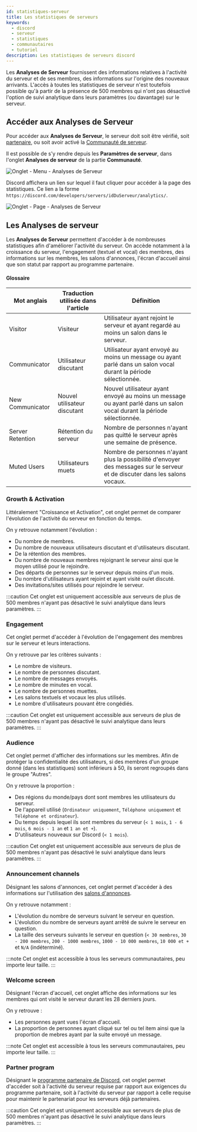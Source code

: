```yaml
---
id: statistiques-serveur
title: Les statistiques de serveurs
keywords:
  - discord
  - serveur
  - statistiques
  - communautaires
  - tutoriel
description: Les statistiques de serveurs discord
---
```


Les **Analyses de Serveur** fournissent des informations relatives à l'activité du serveur et de ses membres, des informations sur l'origine des nouveaux arrivants. L'accès à toutes les statistiques de serveur n'est toutefois possible qu'à partir de la présence de 500 membres qui n'ont pas désactivé l'option de suivi analytique dans leurs paramètres (ou davantage) sur le serveur.

## Accéder aux Analyses de Serveur

Pour accéder aux **Analyses de Serveur**, le serveur doit soit être vérifié, soit [partenaire](https://discord.fr/wiki/programmes-communautaires/partenariat/serveur/), ou soit avoir activé la [Communauté de serveur](https://discord.fr/wiki/programmes-communautaires/outils-communautaires/serveur-communautaire/).

Il est possible de s'y rendre depuis les **Paramètres de serveur**, dans l'onglet **Analyses de serveur** de la partie **Communauté**.

![Onglet - Menu - Analyses de Serveur](https://i.discord.fr/gmI.png)

Discord affichera un lien sur lequel il faut cliquer pour accéder à la page des statistiques. Ce lien a la forme `https://discord.com/developers/servers/idDuServeur/analytics/`.

![Onglet - Page - Analyses de Serveur](https://i.discord.fr/xMy.png)

## Les Analyses de serveur

Les **Analyses de Serveur** permettent d'accéder à de nombreuses statistiques afin d'améliorer l'activité du serveur. On accède notamment à la croissance du serveur, l'engagement (textuel et vocal) des membres, des informations sur les membres, les salons d'annonces, l'écran d'accueil ainsi que son statut par rapport au programme partenaire.

#### Glossaire

| Mot anglais | Traduction utilisée dans l'article | Définition |
| ----------- | ----------- | ----------- |
| Visitor | Visiteur | Utilisateur ayant rejoint le serveur et ayant regardé au moins un salon dans le serveur. |
| Communicator | Utilisateur discutant | Utilisateur ayant envoyé au moins un message ou ayant parlé dans un salon vocal durant la période sélectionnée. |
| New Communicator | Nouvel utilisateur discutant | Nouvel utilisateur ayant envoyé au moins un message ou ayant parlé dans un salon vocal durant la période sélectionnée. |
| Server Retention | Rétention du serveur | Nombre de personnes n'ayant pas quitté le serveur après une semaine de présence. |
| Muted Users | Utilisateurs muets | Nombre de personnes n'ayant plus la possibilité d'envoyer des messages sur le serveur et de discuter dans les salons vocaux. |


### Growth & Activation

Littéralement "Croissance et Activation", cet onglet permet de comparer l'évolution de l'activité du serveur en fonction du temps. 

On y retrouve notamment l'évolution :
 - Du nombre de membres.
 - Du nombre de nouveaux utilisateurs discutant et d'utilisateurs discutant.
 - De la rétention des membres.
 - Du nombre de nouveaux membres rejoignant le serveur ainsi que le moyen utilisé pour le rejoindre.
 - Des départs de personnes sur le serveur depuis moins d'un mois.
 - Du nombre d'utilisateurs ayant rejoint et ayant visité ou/et discuté.
 - Des invitations/sites utilisés pour rejoindre le serveur.

:::caution
Cet onglet est uniquement accessible aux serveurs de plus de 500 membres n'ayant pas désactivé le suivi analytique dans leurs paramètres.
:::

### Engagement

Cet onglet permet d'accéder à l'évolution de l'engagement des membres sur le serveur et leurs interactions.

On y retrouve par les critères suivants :
 - Le nombre de visiteurs.
 - Le nombre de personnes discutant.
 - Le nombre de messages envoyés.
 - Le nombre de minutes en vocal.
 - Le nombre de personnes muettes.
 - Les salons textuels et vocaux les plus utilisés.
 - Le nombre d'utilisateurs pouvant être congédiés.

:::caution
Cet onglet est uniquement accessible aux serveurs de plus de 500 membres n'ayant pas désactivé le suivi analytique dans leurs paramètres.
:::

### Audience

Cet onglet permet d'afficher des informations sur les membres. Afin de protéger la confidentialité des utilisateurs, si des membres d'un groupe donné (dans les statistiques) sont inférieurs à 50, ils seront regroupés dans le groupe "Autres".

On y retrouve la proportion :
 - Des régions du monde/pays dont sont membres les utilisateurs du serveur.
 - De l'appareil utilisé (`Ordinateur uniquement`, `Téléphone uniquement` et `Téléphone et ordinateur`).
 - Du temps depuis lequel ils sont membres du serveur (`< 1 mois`, `1 - 6 mois`, `6 mois - 1 an` et `1 an et +`).
 - D'utilisateurs nouveaux sur Discord (`< 1 mois`).

:::caution
Cet onglet est uniquement accessible aux serveurs de plus de 500 membres n'ayant pas désactivé le suivi analytique dans leurs paramètres.
:::

### Announcement channels

Désignant les salons d'annonces, cet onglet permet d'accéder à des informations sur l'utilisation des [salons d'annonces](https://discord.fr/wiki/interface/salon-textuel/salons-textuels/).

On y retrouve notamment :
 - L'évolution du nombre de serveurs suivant le serveur en question.
 - L'évolution du nombre de serveurs ayant arrêté de suivre le serveur en question.
 - La taille des serveurs suivants le serveur en question (`< 30 membres`, `30 - 200 membres`, `200 - 1000 membres`, `1000 - 10 000 membres`, `10 000 et +` et `N/A` (indéterminé).

:::note
Cet onglet est accessible à tous les serveurs communautaires, peu importe leur taille.
:::

### Welcome screen

Désignant l'écran d'accueil, cet onglet affiche des informations sur les membres qui ont visité le serveur durant les 28 derniers jours.

On y retrouve :
 - Les personnes ayant vues l'écran d'accueil.
 - La proportion de personnes ayant cliqué sur tel ou tel item ainsi que la proportion de mebres ayant par la suite envoyé un message.

:::note
Cet onglet est accessible à tous les serveurs communautaires, peu importe leur taille.
:::

### Partner program

Désignant le [programme partenaire de Discord](https://discord.fr/wiki/programmes-communautaires/partenariat/serveur/), cet onglet permet d'accéder soit à l'activité du serveur requise par rapport aux exigences du programme partenaire, soit à l'activité du serveur par rapport à celle requise pour maintenir le partenariat pour les serveurs déjà partenaires.  

:::caution
Cet onglet est uniquement accessible aux serveurs de plus de 500 membres n'ayant pas désactivé le suivi analytique dans leurs paramètres.
:::
